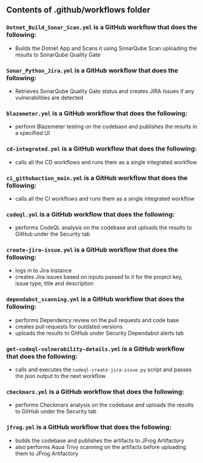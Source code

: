 ## Contents of .github/workflows folder

### `Dotnet_Build_Sonar_Scan.yml` is a GitHub workflow that does the following:
- Builds the Dotnet App and Scans it using SonarQube Scan uploading the results to SonarQube Quality Gate

### `Sonar_Python_Jira.yml` is a GitHub workflow that does the following:
- Retrieves SonarQube Quality Gate status and creates JIRA Issues if any vulnerabilities are detected

### `blazemeter.yml` is a GitHub workflow that does the following:
- perform Blazemeter testing on the codebase and publishes the results in a specified UI

### `cd-integrated.yml` is a GitHub workflow that does the following:
- calls all the CD workflows and runs them as a single integrated workflow

### `ci_githubaction_main.yml` is a GitHub workflow that does the following:
- calls all the CI workflows and runs them as a single integrated workflow

### `codeql.yml` is a GitHub workflow that does the following:
- performs CodeQL analysis on the codebase and uploads the results to GitHub under the Security tab

### `create-jira-issue.yml` is a GitHub workflow that does the following:
- logs in to Jira instance
- creates Jira issues based on inputs passed to it for the project key, issue type, title and description

### `dependabot_scanning.yml` is a GitHub workflow that does the following:
- performs Dependency review on the pull requests and code base
- creates pull requests for outdated versions 
- uploads the results to GitHub under Security Dependabot alerts tab
 
### `get-codeql-vulnerability-details.yml` is a GitHub workflow that does the following:
- calls and executes the `codeql-create-jira-issue.py` script and passes the json output to the next workflow

### `checkmarx.yml` is a GitHub workflow that does the following:
- performs Checkmarx analysis on the codebase and uploads the results to GitHub under the Security tab

### `jfrog.yml` is a GitHub workflow that does the following:
- builds the codebase and publishes the artifacts to JFrog Artifactory
- also performs Aqua Trivy scanning on the artifacts before uploading them to JFrog Artifactory
